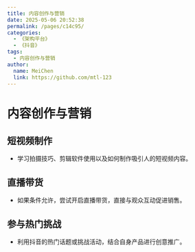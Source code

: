 ```yaml
---
title: 内容创作与营销
date: 2025-05-06 20:52:38
permalink: /pages/c14c95/
categories:
  - 《架构平台》
  - 《抖音》
tags:
  - 内容创作与营销
author: 
  name: MeiChen
  link: https://github.com/mtl-123
---
```


# 内容创作与营销

## 短视频制作

- 学习拍摄技巧、剪辑软件使用以及如何制作吸引人的短视频内容。

## 直播带货

- 如果条件允许，尝试开启直播带货，直接与观众互动促进销售。

## 参与热门挑战

- 利用抖音的热门话题或挑战活动，结合自身产品进行创意推广。
